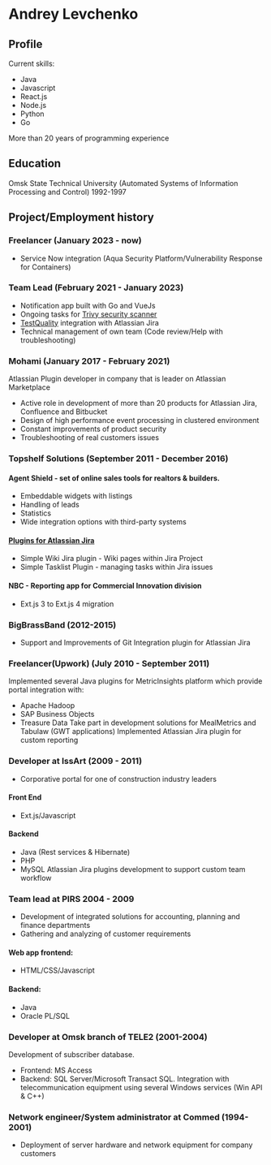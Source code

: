 # Andrey Levchenko
## Profile

Current skills:
- Java
- Javascript
- React.js
- Node.js
- Python
- Go

More than 20 years of programming experience
## Education
Omsk State Technical University (Automated Systems of Information Processing and Control)
1992-1997
## Project/Employment history
### Freelancer (January 2023 - now)
- Service Now integration (Aqua Security Platform/Vulnerability Response for Containers)
### Team Lead (February 2021 - January 2023)
- Notification app built with Go and VueJs
- Ongoing tasks for [Trivy security scanner](https://github.com/aquasecurity/trivy)
- [TestQuality](https://www.testquality.com/) integration with Atlassian Jira
- Technical management of own team (Code review/Help with troubleshooting)
### Mohami (January 2017 - February 2021)
Atlassian Plugin developer in company that is leader on Atlassian Marketplace
- Active role in development of more than 20 products for Atlassian Jira,
Confluence and Bitbucket
- Design of high performance event processing in clustered environment
- Constant improvements of product security
- Troubleshooting of real customers issues
### Topshelf Solutions (September 2011 - December 2016)
#### Agent Shield - set of online sales tools for realtors & builders.
- Embeddable widgets with listings
- Handling of leads
- Statistics
- Wide integration options with third-party systems
#### [Plugins for Atlassian Jira](https://marketplace.atlassian.com/vendors/1210684)
- Simple Wiki Jira plugin - Wiki pages within Jira Project
- Simple Tasklist Plugin - managing tasks within Jira issues
#### NBC - Reporting app for Commercial Innovation division
- Ext.js 3 to Ext.js 4 migration
### BigBrassBand (2012-2015)
- Support and Improvements of Git Integration plugin for Atlassian Jira
### Freelancer(Upwork) (July 2010 - September 2011)
Implemented several Java plugins for MetricInsights platform which provide portal integration
with:
- Apache Hadoop
- SAP Business Objects
- Treasure Data
Take part in development solutions for MealMetrics and Tabulaw (GWT applications)
Implemented Atlassian Jira plugin for custom reporting
### Developer at IssArt (2009 - 2011)
- Corporative portal for one of construction industry leaders
#### Front End
- Ext.js/Javascript
#### Backend
- Java (Rest services & Hibernate)
- PHP
- MySQL
Atlassian Jira plugins development to support custom team workflow
### Team lead at PIRS 2004 - 2009
- Development of integrated solutions for accounting, planning and finance departments
- Gathering and analyzing of customer requirements
#### Web app frontend:
- HTML/CSS/Javascript
#### Backend:
- Java
- Oracle PL/SQL
### Developer at Omsk branch of TELE2 (2001-2004)
Development of subscriber database.
- Frontend: MS Access
- Backend: SQL Server/Microsoft Transact SQL.
Integration with telecommunication equipment using several Windows services (Win API
& C++)
### Network engineer/System administrator at Commed (1994-2001)
- Deployment of server hardware and network equipment for company customers

